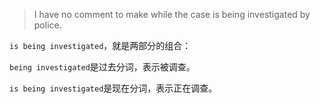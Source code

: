 > I have no comment to make while the case is being investigated by police.


`is being investigated`，就是两部分的组合：

`being investigated`是过去分词，表示被调查。

`is being investigated`是现在分词，表示正在调查。